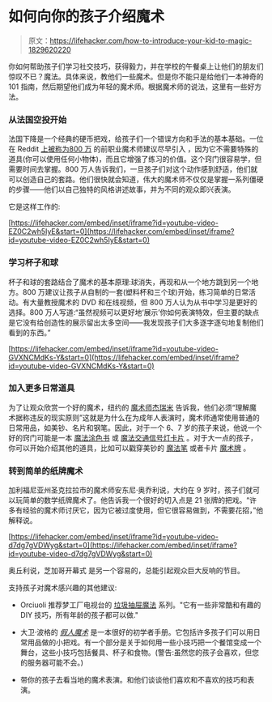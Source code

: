 # 如何向你的孩子介绍魔术

> 原文：<https://lifehacker.com/how-to-introduce-your-kid-to-magic-1829620220>

你如何帮助孩子们学习社交技巧，获得毅力，并在学校的午餐桌上让他们的朋友们惊叹不已？魔法。具体来说，教他们一些魔术。但是你不能只是给他们一本神奇的 101 指南，然后期望他们成为年轻的魔术师。根据魔术师的说法，这里有一些好方法。



### 从法国空投开始

法国下降是一个经典的硬币把戏，给孩子们一个错误方向和手法的基本基础。一位在 Reddit [上被称为](https://offspring.lifehacker.com/how-to-introduce-your-kid-to-magic-1829620220?rev=1539577440819)[800 万](https://www.reddit.com/user/8million) 的前职业魔术师建议尽早引入 ，因为它不需要特殊的道具(你可以使用任何小物体)，而且它增强了练习的价值。这个窍门很容易学，但需要时间去掌握。800 万人告诉我们，一旦孩子们对这个动作感到舒适，他们就可以创造自己的套路。他们很快就会知道，伟大的魔术师不仅仅是掌握一系列僵硬的步骤——他们以自己独特的风格讲述故事，并为不同的观众即兴表演。

它是这样工作的:

 [https://lifehacker.com/embed/inset/iframe?id=youtube-video-EZ0C2wh5IyE&start=0](https://lifehacker.com/embed/inset/iframe?id=youtube-video-EZ0C2wh5IyE&start=0) 

### 学习杯子和球

杯子和球的套路结合了魔术的基本原理:球消失，再现和从一个地方跳到另一个地方。800 万建议让孩子从自制的一套(塑料杯和三个球)开始，练习简单的日常活动。有大量教授魔术的 DVD 和在线视频，但 800 万人认为从书中学习是更好的选择。800 万人写道:“虽然视频可以更好地‘展示’你如何表演特效，但主要的缺点是它没有给创造性的展示留出太多空间——我发现孩子们大多逐字逐句地复制他们看到的东西。”

 [https://lifehacker.com/embed/inset/iframe?id=youtube-video-GVXNCMdKs-Y&start=0](https://lifehacker.com/embed/inset/iframe?id=youtube-video-GVXNCMdKs-Y&start=0) 

### 加入更多日常道具

为了让观众欣赏一个好的魔术，纽约的 [魔术师杰瑞米](http://www.jeremythemagician.com) 告诉我，他们必须“理解魔术据称违反的现实原则”这就是为什么在为成年人表演时，魔术师通常使用普通的日常用品，如美钞、名片和钢笔。因此，对于一个 6、7 岁的孩子来说，他说一个好的窍门可能是一本 [魔法涂色书](https://www.amazon.com/Magic-Makers-Coloring-Tricks-Inches/dp/B000JRL51M?asc_campaign=InlineText&asc_refurl=https://lifehacker.com/how-to-introduce-your-kid-to-magic-1829620220&asc_source=&tag=kinjalifehackerlink-20) 或 [魔法交通信号灯卡片](https://www.amazon.com/Stop-Light-Cards-Magic-Trick/dp/B000K0T8EY?asc_campaign=InlineText&asc_refurl=https://lifehacker.com/how-to-introduce-your-kid-to-magic-1829620220&asc_source=&tag=kinjalifehackerlink-20) 。对于大一点的孩子，你可以开始介绍其他的道具，比如可以戳穿美钞的 [魔法笔](https://www.amazon.com/Magic-Makers-Original-Dollar-Penetrating/dp/B000K0SY8A?asc_campaign=InlineText&asc_refurl=https://lifehacker.com/how-to-introduce-your-kid-to-magic-1829620220&asc_source=&tag=kinjalifehackerlink-20) 或者卡片 [魔术牌](https://www.amazon.com/Magic-Geek-Bicycle-Svengali-Deck/dp/B00168708K?asc_campaign=InlineText&asc_refurl=https://lifehacker.com/how-to-introduce-your-kid-to-magic-1829620220&asc_source=&tag=kinjalifehackerlink-20) 。

### 转到简单的纸牌魔术

加利福尼亚州圣克拉拉市的魔术师安东尼·奥乔利说，大约在 9 岁时，孩子们就可以玩简单的数学纸牌魔术了。他告诉我一个很好的切入点是 21 张牌的把戏。“许多有经验的魔术师讨厌它，因为它被过度使用，但它很容易做到，不需要花招，”他解释说。

 [https://lifehacker.com/embed/inset/iframe?id=youtube-video-d7dg7gVDWyg&start=0](https://lifehacker.com/embed/inset/iframe?id=youtube-video-d7dg7gVDWyg&start=0) 

奥丘利说，芝加哥开幕式 是另一个容易的，总能引起观众巨大反响的节目。

支持孩子对魔术感兴趣的其他建议:

*   Orciuoli 推荐梦工厂电视台的 [垃圾抽屉魔法](https://www.youtube.com/playlist?list=PLMdKMaqxA078SC5Or7pwNphIdxKqmtoK2) 系列。"它有一些非常酷和有趣的 DIY 技巧，所有年龄的孩子都可以做."

*   大卫·波格的 [*假人魔术*](https://www.amazon.com/Magic-Dummies-David-Pogue/dp/0764551019?asc_campaign=InlineText&asc_refurl=https://lifehacker.com/how-to-introduce-your-kid-to-magic-1829620220&asc_source=&tag=kinjalifehackerlink-20) 是一本很好的初学者手册。它包括许多孩子们可以用日常用品做的小把戏。有一个部分是关于如何用一些小技巧把一个餐馆变成一个舞台，这些小技巧包括餐具、杯子和食物。(警告:虽然您的孩子会喜欢，但您的服务器可能不会。)
*   带你的孩子去看当地的魔术表演。和他们谈谈他们喜欢和不喜欢的技巧和表演。